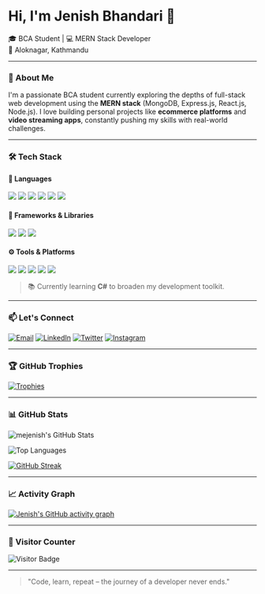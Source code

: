 # Hi, I'm Jenish Bhandari 👋

🎓 BCA Student | 💻 MERN Stack Developer  
📍 Aloknagar, Kathmandu

---

### 🧠 About Me

I'm a passionate BCA student currently exploring the depths of full-stack web development using the **MERN stack** (MongoDB, Express.js, React.js, Node.js). I love building personal projects like **ecommerce platforms** and **video streaming apps**, constantly pushing my skills with real-world challenges.

---

### 🛠️ Tech Stack

#### 🚀 Languages
<p>
  <img src="https://img.shields.io/badge/Javascript-F7DF1E?style=for-the-badge&logo=javascript&logoColor=black" />
  <img src="https://img.shields.io/badge/HTML5-E34F26?style=for-the-badge&logo=html5&logoColor=white" />
  <img src="https://img.shields.io/badge/CSS3-1572B6?style=for-the-badge&logo=css3&logoColor=white" />
  <img src="https://img.shields.io/badge/Java-007396?style=for-the-badge&logo=java&logoColor=white" />
  <img src="https://img.shields.io/badge/C-00599C?style=for-the-badge&logo=c&logoColor=white" />
  <img src="https://img.shields.io/badge/C%23-239120?style=for-the-badge&logo=c-sharp&logoColor=white" />
</p>

#### 🧩 Frameworks & Libraries
<p>
  <img src="https://img.shields.io/badge/React-20232A?style=for-the-badge&logo=react&logoColor=61DAFB" />
  <img src="https://img.shields.io/badge/Express.js-404D59?style=for-the-badge" />
  <img src="https://img.shields.io/badge/Tailwind_CSS-38B2AC?style=for-the-badge&logo=tailwind-css&logoColor=white" />
</p>

#### ⚙️ Tools & Platforms
<p>
  <img src="https://img.shields.io/badge/Firebase-ffca28?style=for-the-badge&logo=firebase&logoColor=black" />
  <img src="https://img.shields.io/badge/MongoDB-4EA94B?style=for-the-badge&logo=mongodb&logoColor=white" />
  <img src="https://img.shields.io/badge/Node.js-339933?style=for-the-badge&logo=nodedotjs&logoColor=white" />
  <img src="https://img.shields.io/badge/Git-F05032?style=for-the-badge&logo=git&logoColor=white" />
  <img src="https://img.shields.io/badge/GitHub-181717?style=for-the-badge&logo=github&logoColor=white" />
</p>

> 📚 Currently learning **C#** to broaden my development toolkit.

---

### 📫 Let's Connect

[![Email](https://img.shields.io/badge/Email-D14836?style=flat&logo=gmail&logoColor=white)](mailto:jenishbhandari31@gmail.com)
[![LinkedIn](https://img.shields.io/badge/LinkedIn-blue?style=flat&logo=linkedin&logoColor=white)](https://www.linkedin.com/in/jenishbhandari)
[![Twitter](https://img.shields.io/badge/Twitter-1DA1F2?style=flat&logo=twitter&logoColor=white)](https://twitter.com/mejenish)
[![Instagram](https://img.shields.io/badge/Instagram-E4405F?style=flat&logo=instagram&logoColor=white)](https://instagram.com/jenish.bhandari_)

---

### 🏆 GitHub Trophies

[![Trophies](https://github-profile-trophy.vercel.app/?username=mejenish&theme=radical&no-frame=true&margin-w=10)](https://github.com/ryo-ma/github-profile-trophy)

---

### 📊 GitHub Stats

![mejenish's GitHub Stats](https://github-readme-stats.vercel.app/api?username=mejenish&show_icons=true&theme=radical)

![Top Languages](https://github-readme-stats.vercel.app/api/top-langs/?username=mejenish&layout=compact&theme=radical)

[![GitHub Streak](https://streak-stats.demolab.com?user=mejenish&theme=radical&hide_border=false)](https://git.io/streak-stats)

---

### 📈 Activity Graph

[![Jenish's GitHub activity graph](https://github-readme-activity-graph.vercel.app/graph?username=mejenish&theme=radical)](https://github.com/Ashutosh00710/github-readme-activity-graph)

---

### 👀 Visitor Counter

![Visitor Badge](https://komarev.com/ghpvc/?username=mejenish&color=red)

---

> "Code, learn, repeat – the journey of a developer never ends."
